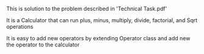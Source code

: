 This is solution to the problem described in 'Technical Task.pdf'

It is a Calculator that can run plus, minus, multiply, divide, factorial, and Sqrt operations

It is easy to add new operators by extending Operator class and add new the operator to the calculator 
